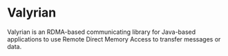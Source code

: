 Valyrian
========

Valyrian is an RDMA-based communicating library for Java-based applications to use Remote Direct Memory Access to transfer messages or data.
